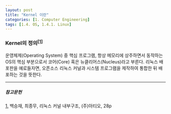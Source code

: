 ```yaml
---
layout: post
title: "Kernel 이란"
categories: [1. Computer Engineering]
tags: [1.4. OS, 1.4.1. Linux]
---
```


### Kernel의 정의<sup><a href="#footnote_1_1" name="footnote_1_2">[1]</a></sup>

운영체제(Operating System) 중 핵심 프로그램, 항상 메모리에 상주하면서 동작하는 OS의 핵심 부분으로서 코어(Core) 혹은 뉴클리어스(Nucleus)라고 부른다. 리눅스 배포판을 예로들자면, 오픈소스 리눅스 커널과 시스템 프로그램을 제작하여 통합한 뒤 배포하는 것을 뜻한다.

---
##### 참고문헌

<a href="#footnote_1_2" name="footnote_1_1">1.</a> 백승재, 최종무, 리눅스 커널 내부구조, (주)아티오, 28p